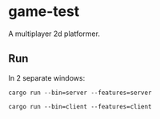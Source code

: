 # game-test

A multiplayer 2d platformer.

## Run

In 2 separate windows:

`cargo run --bin=server --features=server`

`cargo run --bin=client --features=client`

<!--

## Game ideas

Maplestory + runescape

Maplestory with resources and crafting.

Skill trees:

- strength
- defense
- mining
- smithing
- cooking
- brewing
- magic
- farming

-->
